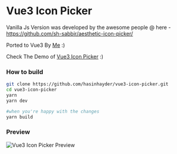 # Vue3 Icon Picker

Vanilla Js Version was developed by the awesome people @ here - https://github.com/sh-sabbir/aesthetic-icon-picker/

Ported to Vue3 By [Me](https://fb.me/hasin "Hasin Hayder") :)

Check The Demo of [Vue3 Icon Picker](https://hasinhayder.github.io/vue3-icon-picker/ "Vue3 Icon Picker Demo") :)

### How to build
```sh
git clone https://github.com/hasinhayder/vue3-icon-picker.git
cd vue3-icon-picker
yarn 
yarn dev  

#when you're happy with the changes
yarn build
```

### Preview

![Vue3 Icon Picker Preview](https://hasinhayder.github.io/vue3-icon-picker/preview.png)
